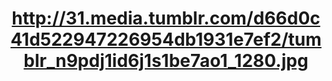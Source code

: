 ---
title: "http://31.media.tumblr.com/d66d0c41d522947226954db1931e7ef2/tumblr_n9pdj1id6j1s1be7ao1_1280.jpg"
source: http://31.media.tumblr.com/d66d0c41d522947226954db1931e7ef2/tumblr_n9pdj1id6j1s1be7ao1_1280.jpg
categories: pictures
---
